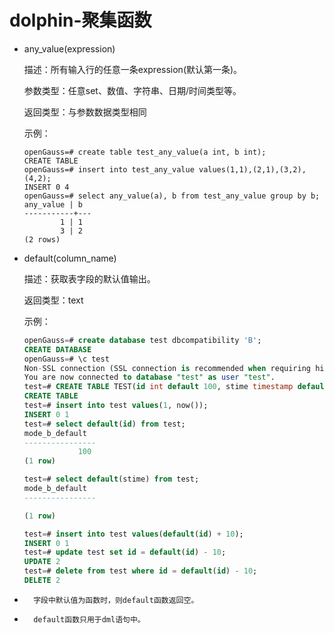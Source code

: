 # dolphin-聚集函数

-   any_value\(expression\)

    描述：所有输入行的任意一条expression(默认第一条)。

    参数类型：任意set、数值、字符串、日期/时间类型等。

    返回类型：与参数数据类型相同

    示例：

    ```
    openGauss=# create table test_any_value(a int, b int);
    CREATE TABLE
    openGauss=# insert into test_any_value values(1,1),(2,1),(3,2),(4,2);
    INSERT 0 4
    openGauss=# select any_value(a), b from test_any_value group by b;
    any_value | b
    -----------+---
            1 | 1
            3 | 2
    (2 rows)
    ```

-   default\(column_name\)

    描述：获取表字段的默认值输出。

    返回类型：text

    示例：

    ```sql
    openGauss=# create database test dbcompatibility 'B';
    CREATE DATABASE
    openGauss=# \c test
    Non-SSL connection (SSL connection is recommended when requiring high-security)
    You are now connected to database "test" as user "test".
    test=# CREATE TABLE TEST(id int default 100, stime timestamp default now());
    CREATE TABLE
    test=# insert into test values(1, now());
    INSERT 0 1
    test=# select default(id) from test;
    mode_b_default
    ----------------
                100
    (1 row)

    test=# select default(stime) from test;
    mode_b_default
    ----------------

    (1 row)

    test=# insert into test values(default(id) + 10);
    INSERT 0 1
    test=# update test set id = default(id) - 10;
    UPDATE 2
    test=# delete from test where id = default(id) - 10;
    DELETE 2
    ```

-       字段中默认值为函数时，则default函数返回空。
-       default函数只用于dml语句中。